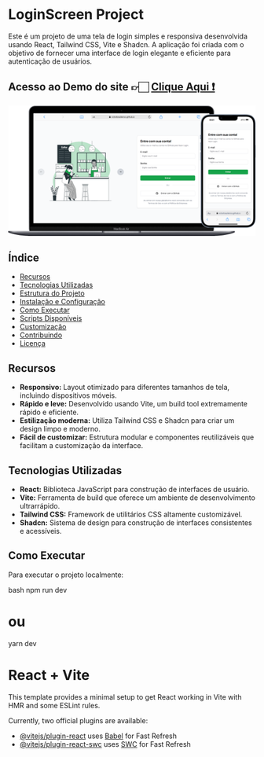 # LoginScreen Project

Este é um projeto de uma tela de login simples e responsiva desenvolvida usando React, Tailwind CSS, Vite e Shadcn. A aplicação foi criada com o objetivo de fornecer uma interface de login elegante e eficiente para autenticação de usuários.

## 
## Acesso ao Demo do site 👉🏻 <a href='https://victorbrasileiroo.github.io/LoginScreen/'>Clique Aqui ❗</a>

<img src="src/assets/imgLoginScreen.png" alt="">

## Índice

- [Recursos](#recursos)
- [Tecnologias Utilizadas](#tecnologias-utilizadas)
- [Estrutura do Projeto](#estrutura-do-projeto)
- [Instalação e Configuração](#instalação-e-configuração)
- [Como Executar](#como-executar)
- [Scripts Disponíveis](#scripts-disponíveis)
- [Customização](#customização)
- [Contribuindo](#contribuindo)
- [Licença](#licença)

## Recursos

- **Responsivo:** Layout otimizado para diferentes tamanhos de tela, incluindo dispositivos móveis.
- **Rápido e leve:** Desenvolvido usando Vite, um build tool extremamente rápido e eficiente.
- **Estilização moderna:** Utiliza Tailwind CSS e Shadcn para criar um design limpo e moderno.
- **Fácil de customizar:** Estrutura modular e componentes reutilizáveis que facilitam a customização da interface.

## Tecnologias Utilizadas

- **React:** Biblioteca JavaScript para construção de interfaces de usuário.
- **Vite:** Ferramenta de build que oferece um ambiente de desenvolvimento ultrarrápido.
- **Tailwind CSS:** Framework de utilitários CSS altamente customizável.
- **Shadcn:** Sistema de design para construção de interfaces consistentes e acessíveis.

## Como Executar

Para executar o projeto localmente:

bash
npm run dev
# ou
yarn dev

# React + Vite

This template provides a minimal setup to get React working in Vite with HMR and some ESLint rules.

Currently, two official plugins are available:

- [@vitejs/plugin-react](https://github.com/vitejs/vite-plugin-react/blob/main/packages/plugin-react/README.md) uses [Babel](https://babeljs.io/) for Fast Refresh
- [@vitejs/plugin-react-swc](https://github.com/vitejs/vite-plugin-react-swc) uses [SWC](https://swc.rs/) for Fast Refresh
